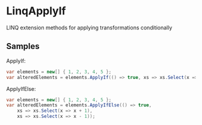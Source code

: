 # LinqApplyIf
LINQ extension methods for applying transformations conditionally

## Samples

ApplyIf:
```csharp
var elements = new[] { 1, 2, 3, 4, 5 };
var alteredElements = elements.ApplyIf(() => true, xs => xs.Select(x => x + 1));
```

ApplyIfElse:

```csharp
var elements = new[] { 1, 2, 3, 4, 5 };
var alteredElements = elements.ApplyIfElse(() => true, 
    xs => xs.Select(x => x + 1),
    xs => xs.Select(x => x - 1));
```
